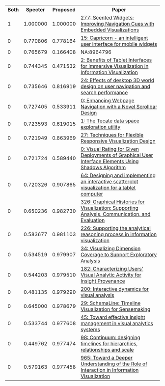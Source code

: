 <html><table><tr>
<th>Both</th>
<th>Specter</th>
<th>Proposed</th>
<th>Paper</th>
</tr>
<tr>
<td>1</td>
<td>1.000000</td>
<td>1.000000</td>
<td><a href="https://www.semanticscholar.org/paper/338c927420fc70ae0d36afe328ba92ff271a0ee9">277: Scented Widgets: Improving Navigation Cues with Embedded Visualizations</a></td>
</tr>
<tr>
<td>0</td>
<td>0.770806</td>
<td>0.778164</td>
<td><a href="https://www.semanticscholar.org/paper/72939e52cf43c332d5d74db1a55734e3c19cea74">15: Capricorn - an intelligent user interface for mobile widgets</a></td>
</tr>
<tr>
<td>0</td>
<td>0.765679</td>
<td>0.166408</td>
<td>NA:8964796</td>
</tr>
<tr>
<td>0</td>
<td>0.744345</td>
<td>0.471532</td>
<td><a href="https://www.semanticscholar.org/paper/5a86feb0e335cddc38943b16b135ce6da9f3f8ee">2: Benefits of Tablet Interfaces for Immersive Visualization in Information Visualization</a></td>
</tr>
<tr>
<td>0</td>
<td>0.735646</td>
<td>0.816919</td>
<td><a href="https://www.semanticscholar.org/paper/d840b913dd695f1f01650b37d744e979abd9b6b6">24: Effects of desktop 3D world design on user navigation and search performance</a></td>
</tr>
<tr>
<td>0</td>
<td>0.727405</td>
<td>0.533911</td>
<td><a href="https://www.semanticscholar.org/paper/e02d8e798b5e0e19234745b50a64bfd72fbe53bc">0: Enhancing Webpage Navigation with a Novel Scrollbar Design</a></td>
</tr>
<tr>
<td>0</td>
<td>0.723593</td>
<td>0.619015</td>
<td><a href="https://www.semanticscholar.org/paper/60aa987cb2714e2ffe76403139fa7b85b64814e5">1: The Tecate data space exploration utility</a></td>
</tr>
<tr>
<td>0</td>
<td>0.721949</td>
<td>0.863969</td>
<td><a href="https://www.semanticscholar.org/paper/8b81ddbc457189c793feec802374f4d8160199d2">27: Techniques for Flexible Responsive Visualization Design</a></td>
</tr>
<tr>
<td>0</td>
<td>0.721724</td>
<td>0.589440</td>
<td><a href="https://www.semanticscholar.org/paper/e879c8465c255fccfe0ab6057c83d599d1dad213">0: Visual Rating for Given Deployments of Graphical User Interface Elements Using Shadows Algorithm</a></td>
</tr>
<tr>
<td>0</td>
<td>0.720326</td>
<td>0.907865</td>
<td><a href="https://www.semanticscholar.org/paper/49644ac31a938090ce405a8f889dcc66e8ecd6f2">64: Designing and implementing an interactive scatterplot visualization for a tablet computer</a></td>
</tr>
<tr>
<td>0</td>
<td>0.650236</td>
<td>0.982730</td>
<td><a href="https://www.semanticscholar.org/paper/fcd4fb921a70364390b42387da5de25d1deb7150">326: Graphical Histories for Visualization: Supporting Analysis, Communication, and Evaluation</a></td>
</tr>
<tr>
<td>0</td>
<td>0.583677</td>
<td>0.981103</td>
<td><a href="https://www.semanticscholar.org/paper/6bbe1d686263fee388c16ee6bb84b8f378e38e47">226: Supporting the analytical reasoning process in information visualization</a></td>
</tr>
<tr>
<td>0</td>
<td>0.534519</td>
<td>0.979907</td>
<td><a href="https://www.semanticscholar.org/paper/196905591d99b4d3bde860815a1a4a3725c9f137">34: Visualizing Dimension Coverage to Support Exploratory Analysis</a></td>
</tr>
<tr>
<td>0</td>
<td>0.544203</td>
<td>0.979510</td>
<td><a href="https://www.semanticscholar.org/paper/420029a760af3387b0491c8aabd439d62a604a5c">182: Characterizing Users' Visual Analytic Activity for Insight Provenance</a></td>
</tr>
<tr>
<td>0</td>
<td>0.481135</td>
<td>0.979290</td>
<td><a href="https://www.semanticscholar.org/paper/5165892db17e11e588f90c2851a20eaa4be36371">200: Interactive dynamics for visual analysis</a></td>
</tr>
<tr>
<td>0</td>
<td>0.645000</td>
<td>0.978679</td>
<td><a href="https://www.semanticscholar.org/paper/8de9ecbcc09c752e533e02339f53d536c5b5c4f2">29: SchemaLine: Timeline Visualization for Sensemaking</a></td>
</tr>
<tr>
<td>0</td>
<td>0.533744</td>
<td>0.977608</td>
<td><a href="https://www.semanticscholar.org/paper/d2c402db33ae1ac29ddf56ac46cfcc6edfc0abb6">45: Toward effective insight management in visual analytics systems</a></td>
</tr>
<tr>
<td>0</td>
<td>0.449762</td>
<td>0.977474</td>
<td><a href="https://www.semanticscholar.org/paper/44af0a07686840f0205a6f8ce21cdbe965a488d3">98: Continuum: designing timelines for hierarchies, relationships and scale</a></td>
</tr>
<tr>
<td>0</td>
<td>0.579163</td>
<td>0.977458</td>
<td><a href="https://www.semanticscholar.org/paper/e30ecedc7f5fa639915e95f153d9561a3da0962f">965: Toward a Deeper Understanding of the Role of Interaction in Information Visualization</a></td>
</tr>
</table></html>

